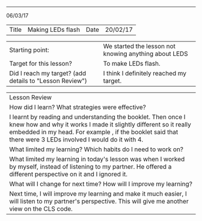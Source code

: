 ---
 06/03/17

<table>
  <tr>
    <td>Title</td>
    <td>Making LEDs flash</td>
    <td>Date</td>
    <td>20/02/17</td>
  </tr>
</table>


<table>
  <tr>
    <td>Starting point:</td>
    <td>We started the lesson not knowing anything about LEDS </td>
  </tr>
  <tr>
    <td>Target for this lesson?</td>
    <td>To make LEDs flash.</td>
  </tr>
  <tr>
    <td>Did I reach my target? 
(add details to "Lesson Review")</td>
    <td> I think I definitely reached my target.</td>
  </tr>
</table>


<table>
  <tr>
    <td>Lesson Review</td>
  </tr>
  <tr>
    <td>How did I learn? What strategies were effective? </td>
  </tr>
  <tr>
    <td>
I learnt by reading and understanding the booklet. Then once I knew how and why it works I made it slightly different so it really embedded in my head. For example , if the booklet said that there were 3 LEDs involved I would do it with 4.</td>
  </tr>
  <tr>
    <td>What limited my learning? Which habits do I need to work on? </td>
  </tr>
  <tr>
    <td>
What limited my learning in today's lesson was when I worked by myself, instead of listening to my partner. He offered a different perspective on it and I ignored it.</td>
  </tr>
  <tr>
    <td>What will I change for next time? How will I improve my learning?</td>
  </tr>
  <tr>
    <td>
Next time, I will improve my learning and make it much easier, I will listen to my partner's perspective. This will give me another view on the CLS code.</td>
  </tr>
</table>


